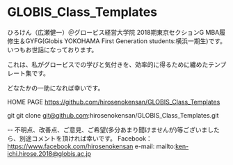 # GLOBIS_Class_Templates

ひろけん（広瀬健一）＠グロービス経営大学院 2018期東京セクションG MBA履修生＆GYFG(Globis YOKOHAMA First Generation students:横浜一期生)です。
いつもお世話になっております。


これは、私がグロービスでの学びと気付きを、効率的に得るために纏めたテンプレート集です。

どなたかの一助になれば幸いです。

HOME PAGE
 https://github.com/hirosenokensan/GLOBIS_Class_Templates

git
 git clone git@github.com:hirosenokensan/GLOBIS_Class_Templates.git

--
不明点、改善点、ご意見、ご希望(多分あまり聞けませんが)等ございましたら、別途コメントを頂ければ幸いです。
Facebook：https://www.facebook.com/hirosenokensan
e-mail: mailto:ken-ichi.hirose.2018@globis.ac.jp

